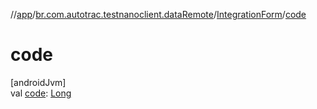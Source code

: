 //[app](../../../index.md)/[br.com.autotrac.testnanoclient.dataRemote](../index.md)/[IntegrationForm](index.md)/[code](code.md)

# code

[androidJvm]\
val [code](code.md): [Long](https://kotlinlang.org/api/latest/jvm/stdlib/kotlin/-long/index.html)

